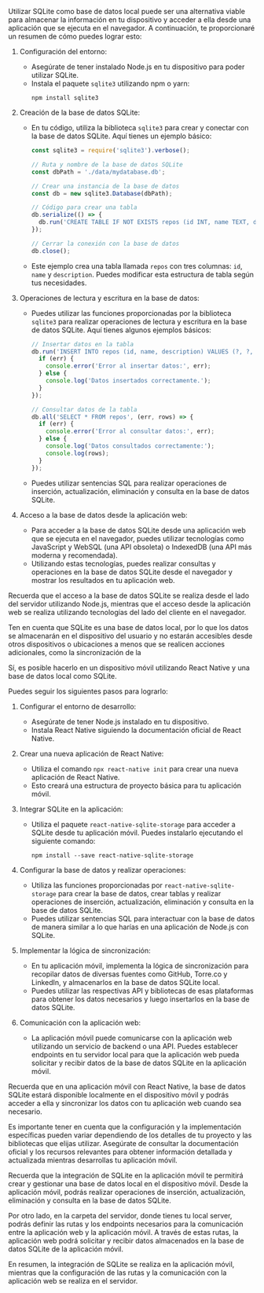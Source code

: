Utilizar SQLite como base de datos local puede ser una alternativa viable para almacenar la información en tu dispositivo y acceder a ella desde una aplicación que se ejecuta en el navegador. A continuación, te proporcionaré un resumen de cómo puedes lograr esto:

1. Configuración del entorno:
   - Asegúrate de tener instalado Node.js en tu dispositivo para poder utilizar SQLite.
   - Instala el paquete `sqlite3` utilizando npm o yarn:
     ```
     npm install sqlite3
     ```

2. Creación de la base de datos SQLite:
   - En tu código, utiliza la biblioteca `sqlite3` para crear y conectar con la base de datos SQLite. Aquí tienes un ejemplo básico:

     ```javascript
     const sqlite3 = require('sqlite3').verbose();

     // Ruta y nombre de la base de datos SQLite
     const dbPath = './data/mydatabase.db';

     // Crear una instancia de la base de datos
     const db = new sqlite3.Database(dbPath);

     // Código para crear una tabla
     db.serialize(() => {
       db.run('CREATE TABLE IF NOT EXISTS repos (id INT, name TEXT, description TEXT)');
     });

     // Cerrar la conexión con la base de datos
     db.close();
     ```

   - Este ejemplo crea una tabla llamada `repos` con tres columnas: `id`, `name` y `description`. Puedes modificar esta estructura de tabla según tus necesidades.

3. Operaciones de lectura y escritura en la base de datos:
   - Puedes utilizar las funciones proporcionadas por la biblioteca `sqlite3` para realizar operaciones de lectura y escritura en la base de datos SQLite. Aquí tienes algunos ejemplos básicos:

     ```javascript
     // Insertar datos en la tabla
     db.run('INSERT INTO repos (id, name, description) VALUES (?, ?, ?)', [1, 'repo1', 'Descripción del repo 1'], (err) => {
       if (err) {
         console.error('Error al insertar datos:', err);
       } else {
         console.log('Datos insertados correctamente.');
       }
     });

     // Consultar datos de la tabla
     db.all('SELECT * FROM repos', (err, rows) => {
       if (err) {
         console.error('Error al consultar datos:', err);
       } else {
         console.log('Datos consultados correctamente:');
         console.log(rows);
       }
     });
     ```

   - Puedes utilizar sentencias SQL para realizar operaciones de inserción, actualización, eliminación y consulta en la base de datos SQLite.

4. Acceso a la base de datos desde la aplicación web:
   - Para acceder a la base de datos SQLite desde una aplicación web que se ejecuta en el navegador, puedes utilizar tecnologías como JavaScript y WebSQL (una API obsoleta) o IndexedDB (una API más moderna y recomendada).
   - Utilizando estas tecnologías, puedes realizar consultas y operaciones en la base de datos SQLite desde el navegador y mostrar los resultados en tu aplicación web.

Recuerda que el acceso a la base de datos SQLite se realiza desde el lado del servidor utilizando Node.js, mientras que el acceso desde la aplicación web se realiza utilizando tecnologías del lado del cliente en el navegador.

Ten en cuenta que SQLite es una base de datos local, por lo que los datos se almacenarán en el dispositivo del usuario y no estarán accesibles desde otros dispositivos o ubicaciones a menos que se realicen acciones adicionales, como la sincronización de la

Sí, es posible hacerlo en un dispositivo móvil utilizando React Native y una base de datos local como SQLite.

Puedes seguir los siguientes pasos para lograrlo:

1. Configurar el entorno de desarrollo:
   - Asegúrate de tener Node.js instalado en tu dispositivo.
   - Instala React Native siguiendo la documentación oficial de React Native.

2. Crear una nueva aplicación de React Native:
   - Utiliza el comando `npx react-native init` para crear una nueva aplicación de React Native.
   - Esto creará una estructura de proyecto básica para tu aplicación móvil.

3. Integrar SQLite en la aplicación:
   - Utiliza el paquete `react-native-sqlite-storage` para acceder a SQLite desde tu aplicación móvil. Puedes instalarlo ejecutando el siguiente comando:
     ```
     npm install --save react-native-sqlite-storage
     ```

4. Configurar la base de datos y realizar operaciones:
   - Utiliza las funciones proporcionadas por `react-native-sqlite-storage` para crear la base de datos, crear tablas y realizar operaciones de inserción, actualización, eliminación y consulta en la base de datos SQLite.
   - Puedes utilizar sentencias SQL para interactuar con la base de datos de manera similar a lo que harías en una aplicación de Node.js con SQLite.

5. Implementar la lógica de sincronización:
   - En tu aplicación móvil, implementa la lógica de sincronización para recopilar datos de diversas fuentes como GitHub, Torre.co y LinkedIn, y almacenarlos en la base de datos SQLite local.
   - Puedes utilizar las respectivas API y bibliotecas de esas plataformas para obtener los datos necesarios y luego insertarlos en la base de datos SQLite.

6. Comunicación con la aplicación web:
   - La aplicación móvil puede comunicarse con la aplicación web utilizando un servicio de backend o una API. Puedes establecer endpoints en tu servidor local para que la aplicación web pueda solicitar y recibir datos de la base de datos SQLite en la aplicación móvil.

Recuerda que en una aplicación móvil con React Native, la base de datos SQLite estará disponible localmente en el dispositivo móvil y podrás acceder a ella y sincronizar los datos con tu aplicación web cuando sea necesario.

Es importante tener en cuenta que la configuración y la implementación específicas pueden variar dependiendo de los detalles de tu proyecto y las bibliotecas que elijas utilizar. Asegúrate de consultar la documentación oficial y los recursos relevantes para obtener información detallada y actualizada mientras desarrollas tu aplicación móvil.

Recuerda que la integración de SQLite en la aplicación móvil te permitirá crear y gestionar una base de datos local en el dispositivo móvil. Desde la aplicación móvil, podrás realizar operaciones de inserción, actualización, eliminación y consulta en la base de datos SQLite.

Por otro lado, en la carpeta del servidor, donde tienes tu local server, podrás definir las rutas y los endpoints necesarios para la comunicación entre la aplicación web y la aplicación móvil. A través de estas rutas, la aplicación web podrá solicitar y recibir datos almacenados en la base de datos SQLite de la aplicación móvil.

En resumen, la integración de SQLite se realiza en la aplicación móvil, mientras que la configuración de las rutas y la comunicación con la aplicación web se realiza en el servidor.